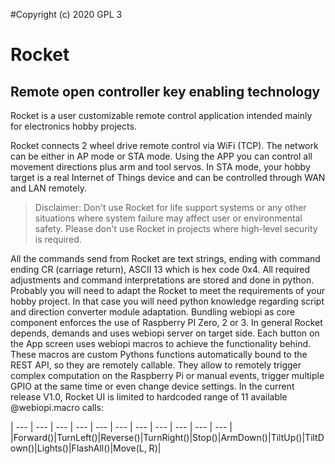 #Copyright (c) 2020 GPL 3


# Rocket
## Remote open controller key enabling technology
Rocket is a user customizable remote control application intended mainly for electronics hobby projects.

Rocket connects 2 wheel drive remote control via WiFi (TCP). The network can be either in AP mode or STA mode. Using the APP you can control all movement directions plus arm and tool servos. In STA mode, your hobby target is a real Internet of Things device and can be controlled through WAN and LAN remotely.

>Disclaimer: Don't use Rocket for life support systems or any other situations where system failure may affect user or environmental safety. Please don't use Rocket in projects where high-level security is required. 

All the commands send from Rocket are text strings, ending with command ending CR (carriage return), ASCII 13 which is hex code 0x4.
All required adjustments and command interpretations are stored and done in python.
Probably you will need to adapt the Rocket to meet the requirements of your hobby project. In that case you will need python knowledge regarding script and direction converter module adaptation.
Bundling webiopi as core component enforces the use of Raspberry PI Zero, 2 or 3.
In general Rocket depends, demands and uses webiopi server on target side. Each button on the App screen uses webiopi macros to achieve the functionality behind. 
These macros are custom Pythons functions automatically bound to the REST API, so they are remotely callable. They allow to remotely trigger complex computation on the Raspberry Pi or manual events, trigger multiple GPIO at the same time or even change device settings.
In the current release V1.0, Rocket UI is limited to hardcoded range of 11 available @webiopi.macro calls:

| --- | --- | --- | --- | --- | --- | --- | --- | --- | --- | --- |
|Forward()|TurnLeft()|Reverse()|TurnRight()|Stop()|ArmDown()|TiltUp()|TiltDown()|Lights()|FlashAll()|Move(L, R)|

